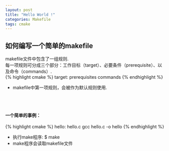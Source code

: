 ```yaml
---
layout: post
title: "Hello World !"
categories: Makefile
tags: cmake
---
```


## 如何编写一个简单的makefile
makefile文件中包含了一组规则.  
每一项规则可分成三个部分：工作目标（target）、必要条件（prerequisite）、以及命令（commands）.  
{% highlight cmake %}
target: prerequisites
	commands
{% endhighlight %}
* makefile中第一项规则，会被作为默认规则使用.

<br/>
<br/>

#### 一个简单的事例：
{% highlight cmake %}
hello: hello.c
	gcc hello.c -o hello
{% endhighlight %}
* 执行make程序:	$ make  
* make程序会读取makefile文件
